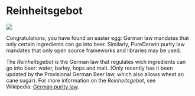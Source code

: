 Reinheitsgebot
==============


![](https://raw.github.com/wiki/PureDarwin/PureDarwin/images/easter.png)

Congratulations, you have found an easter egg: German law mandates that only certain ingredients can go into beer. Similarly, PureDarwin purity law mandates that only open source frameworks and libraries may be used. 

The *Reinheitsgebot* is the German law that regulates wich ingredients can go into beer: water, barley, hops and malt. (Only recently has it been updated by the Provisional German Beer law, which also allows wheat an cane sugar). For more information on the *Reinheitsgebot*, see Wikipedia: [German purity law](http://en.wikipedia.org/wiki/Reinheitsgebot).
